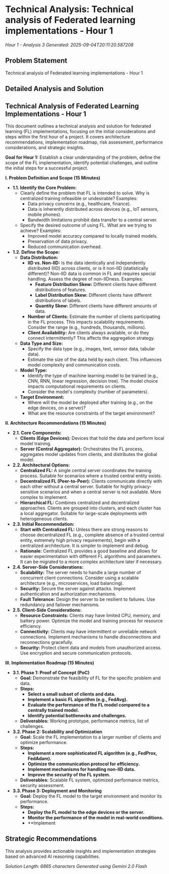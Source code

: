 # Technical Analysis: Technical analysis of Federated learning implementations - Hour 1
*Hour 1 - Analysis 3*
*Generated: 2025-09-04T20:11:20.587208*

## Problem Statement
Technical analysis of Federated learning implementations - Hour 1

## Detailed Analysis and Solution
## Technical Analysis of Federated Learning Implementations - Hour 1

This document outlines a technical analysis and solution for federated learning (FL) implementations, focusing on the initial considerations and steps within the first hour of a project.  It covers architecture recommendations, implementation roadmap, risk assessment, performance considerations, and strategic insights.

**Goal for Hour 1:**  Establish a clear understanding of the problem, define the scope of the FL implementation, identify potential challenges, and outline the initial steps for a successful project.

**I. Problem Definition and Scope (15 Minutes)**

*   **1.1. Identify the Core Problem:**
    *   Clearly define the problem that FL is intended to solve.  Why is centralized training infeasible or undesirable? Examples:
        *   Data privacy concerns (e.g., healthcare, finance).
        *   Data is inherently distributed across devices (e.g., IoT sensors, mobile phones).
        *   Bandwidth limitations prohibit data transfer to a central server.
    *   Specify the desired outcome of using FL.  What are we trying to achieve? Examples:
        *   Improved model accuracy compared to locally trained models.
        *   Preservation of data privacy.
        *   Reduced communication overhead.
*   **1.2. Define the Scope:**
    *   **Data Distribution:**
        *   **IID vs. Non-IID:**  Is the data identically and independently distributed (IID) across clients, or is it non-IID (statistically different)?  Non-IID data is common in FL and requires special handling.  Assess the degree of non-IIDness.  Examples:
            *   **Feature Distribution Skew:** Different clients have different distributions of features.
            *   **Label Distribution Skew:** Different clients have different distributions of labels.
            *   **Quantity Skew:** Different clients have different amounts of data.
        *   **Number of Clients:** Estimate the number of clients participating in the FL process.  This impacts scalability requirements.  Consider the range (e.g., hundreds, thousands, millions).
        *   **Client Availability:** Are clients always available, or do they connect intermittently?  This affects the aggregation strategy.
    *   **Data Type and Size:**
        *   Specify the data type (e.g., images, text, sensor data, tabular data).
        *   Estimate the size of the data held by each client.  This influences model complexity and communication costs.
    *   **Model Type:**
        *   Identify the type of machine learning model to be trained (e.g., CNN, RNN, linear regression, decision tree).  The model choice impacts computational requirements on clients.
        *   Consider the model's complexity (number of parameters).
    *   **Target Environment:**
        *   Where will the model be deployed after training (e.g., on the edge devices, on a server)?
        *   What are the resource constraints of the target environment?

**II. Architecture Recommendations (15 Minutes)**

*   **2.1. Core Components:**
    *   **Clients (Edge Devices):**  Devices that hold the data and perform local model training.
    *   **Server (Central Aggregator):**  Orchestrates the FL process, aggregates model updates from clients, and distributes the global model.
*   **2.2. Architectural Options:**
    *   **Centralized FL:**  A single central server coordinates the training process.  Suitable for scenarios where a trusted central entity exists.
    *   **Decentralized FL (Peer-to-Peer):**  Clients communicate directly with each other without a central server.  Suitable for highly privacy-sensitive scenarios and when a central server is not available.  More complex to implement.
    *   **Hierarchical FL:**  Combines centralized and decentralized approaches.  Clients are grouped into clusters, and each cluster has a local aggregator.  Suitable for large-scale deployments with heterogeneous clients.
*   **2.3. Initial Recommendation:**
    *   **Start with Centralized FL:** Unless there are strong reasons to choose decentralized FL (e.g., complete absence of a trusted central entity, extremely high privacy requirements), begin with a centralized architecture.  It is simpler to implement and debug.
    *   **Rationale:** Centralized FL provides a good baseline and allows for easier experimentation with different FL algorithms and parameters.  It can be migrated to a more complex architecture later if necessary.
*   **2.4. Server-Side Considerations:**
    *   **Scalability:** The server needs to handle a large number of concurrent client connections.  Consider using a scalable architecture (e.g., microservices, load balancing).
    *   **Security:** Secure the server against attacks.  Implement authentication and authorization mechanisms.
    *   **Fault Tolerance:** Design the server to be resilient to failures.  Use redundancy and failover mechanisms.
*   **2.5. Client-Side Considerations:**
    *   **Resource Constraints:** Clients may have limited CPU, memory, and battery power.  Optimize the model and training process for resource efficiency.
    *   **Connectivity:** Clients may have intermittent or unreliable network connections.  Implement mechanisms to handle disconnections and reconnections gracefully.
    *   **Security:** Protect client data and models from unauthorized access.  Use encryption and secure communication protocols.

**III. Implementation Roadmap (15 Minutes)**

*   **3.1. Phase 1: Proof of Concept (PoC)**
    *   **Goal:**  Demonstrate the feasibility of FL for the specific problem and data.
    *   **Steps:**
        *   **Select a small subset of clients and data.**
        *   **Implement a basic FL algorithm (e.g., FedAvg).**
        *   **Evaluate the performance of the FL model compared to a centrally trained model.**
        *   **Identify potential bottlenecks and challenges.**
    *   **Deliverables:**  Working prototype, performance metrics, list of challenges.
*   **3.2. Phase 2: Scalability and Optimization**
    *   **Goal:**  Scale the FL implementation to a larger number of clients and optimize performance.
    *   **Steps:**
        *   **Implement a more sophisticated FL algorithm (e.g., FedProx, FedAdam).**
        *   **Optimize the communication protocol for efficiency.**
        *   **Implement mechanisms for handling non-IID data.**
        *   **Improve the security of the FL system.**
    *   **Deliverables:** Scalable FL system, optimized performance metrics, security assessment.
*   **3.3. Phase 3: Deployment and Monitoring**
    *   **Goal:**  Deploy the FL model to the target environment and monitor its performance.
    *   **Steps:**
        *   **Deploy the FL model to the edge devices or the server.**
        *   **Monitor the performance of the model in real-world conditions.**
        *   **Implement

## Strategic Recommendations
This analysis provides actionable insights and implementation strategies
based on advanced AI reasoning capabilities.

*Solution Length: 6865 characters*
*Generated using Gemini 2.0 Flash*
